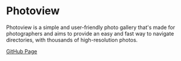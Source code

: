 # Photoview

Photoview is a simple and user-friendly photo gallery that's made for photographers and aims to provide an easy and fast way to navigate directories, with thousands of high-resolution photos.

[GitHub Page](https://github.com/photoview/photoview)